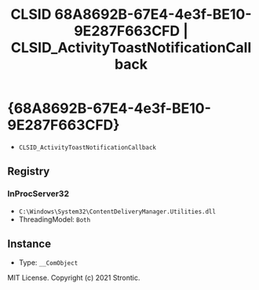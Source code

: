 ﻿---
title: "CLSID 68A8692B-67E4-4e3f-BE10-9E287F663CFD | CLSID_ActivityToastNotificationCallback"
excerpt: What is COM-Object CLSID 68A8692B-67E4-4e3f-BE10-9E287F663CFD?
---

# {68A8692B-67E4-4e3f-BE10-9E287F663CFD}

* `CLSID_ActivityToastNotificationCallback`

## Registry


### InProcServer32

* `C:\Windows\System32\ContentDeliveryManager.Utilities.dll`
* ThreadingModel: `Both`

## Instance

* Type: `__ComObject`

MIT License. Copyright (c) 2021 Strontic.


